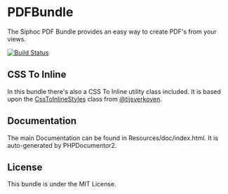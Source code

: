 # PDFBundle
The Siphoc PDF Bundle provides an easy way to create PDF's from your views.

[![Build Status](https://travis-ci.org/siphoc/PdfBundle.png?branch=master)](https://travis-ci.org/siphoc/PdfBundle)

## CSS To Inline
In this bundle there's also a CSS To Inline utility class included. It is based
upon the [CssToInlineStyles](https://github.com/tijsverkoyen/CssToInlineStyles) class from [@tijsverkoyen](https://github.com/tijsverkoyen).

## Documentation
The main Documentation can be found in Resources/doc/index.html. It is
auto-generated by PHPDocumentor2.

## License
This bundle is under the MIT License.
